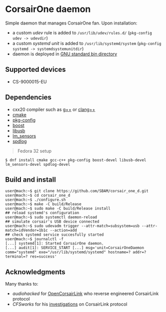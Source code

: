 # CorsairOne daemon

Simple daemon that manages CorsairOne fan.
Upon installation:
* a custom *udev* rule is added to `/usr/lib/udev/rules.d/` (`pkg-config udev -> udevdir`)
* a custom *systemd unit* is added to `/usr/lib/systemd/system` (`pkg-config systemd -> systemdsystemunitdir`)
* daemon is deployed in [GNU standard bin directory](https://cmake.org/cmake/help/latest/module/GNUInstallDirs.html)

## Supported devices
* CS\-9000015\-EU

## Dependencies
* cxx20 compiler such as [g++](https://gcc.gnu.org/) or [clang++](https://clang.llvm.org/)
* [cmake](https://cmake.org/)
* [pkg\-config](https://www.freedesktop.org/wiki/Software/pkg-config/)
* [boost](https://www.boost.org/)
* [libusb](https://libusb.info/)
* [lm\_sensors](https://hwmon.wiki.kernel.org/lm_sensors)
* [spdlog](https://github.com/gabime/spdlog)

> Fedora 32 setup
```shell
$ dnf install cmake gcc-c++ pkg-config boost-devel libusb-devel lm_sensors-devel spdlog-devel
```

## Build and install
```console
user@mach:~$ git clone https://github.com/SBAM/corsair_one_d.git
user@mach:~$ cd corsair_one_d
user@mach:~$ ./configure.sh
user@mach:~$ make -C build/Release
user@mach:~$ sudo make -C build/Release install
## reload systemd's configuration
user@mach:~$ sudo systemctl daemon-reload
## simulate corsair's USB device connected
user@mach:~$ sudo udevadm trigger --attr-match=subsystem=usb --attr-match=idVendor=1b1c --action=add
## check systemd service succesfully started
user@mach:~$ journalctl -f
[...] systemd[1]: Started CorsairOne daemon.
[...] audit[1]: SERVICE_START [...] msg='unit=CorsairOneDaemon comm="systemd" exe="/usr/lib/systemd/systemd" hostname=? addr=? terminal=? res=success'
```

## Acknowledgments
Many thanks to:
 * *audiohacked* for [OpenCorsairLink](https://github.com/audiohacked/OpenCorsairLink) who reverse engineered CorsairLink protocol
 * *CFSworks* for his [investigations](https://forum.corsair.com/v3/showthread.php?t=120092) on CorsairLink protocol




